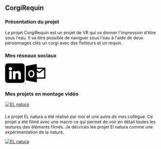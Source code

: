 ## CorgiRequin ##





### Présentation du projet ###

Le projet CorgiRequin est un projet de VR qui va donner l'impression d'être sous l'eau. Il va être possible de naviguer sous l'eau à l'aide de deux personnages clés un corgi avec des flotteurs et un requin.







### Mes réseaux sociaux ###




[![Alt text](/media/linkedin.png)
](https://www.linkedin.com/in/laurie-houde/) ![Alt text](/media/outlook.png)





### Mes projets en montage vidéo


[![EL natura](http://img.youtube.com/vi/mUgGSbJXOVc/0.jpg)](https://www.youtube.com/watch?v=mUgGSbJXOVc) 
 
 ###
Le projet EL natura a été réalisé par moi et une autre de mes collègue. Ce projet a été filmé avec une macro ce qui permet de voir en détail toutes les textures des éléments filmés. Je décrirais lee projet El natura comme une expérimentation de la nature. 


[![EL natura](http://img.youtube.com/vi/AXPsNn52qlw/0.jpg)](https://www.youtube.com/watch?v=AXPsNn52qlw) 

